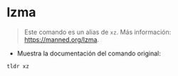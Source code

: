 # lzma

> Este comando es un alias de `xz`.
> Más información: <https://manned.org/lzma>.

- Muestra la documentación del comando original:

`tldr xz`
